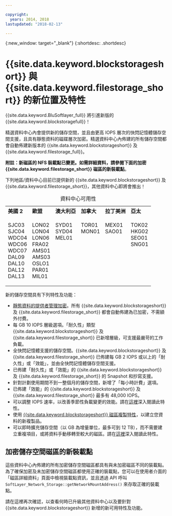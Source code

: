 ```yaml
---

copyright:
  years: 2014, 2018
lastupdated: "2018-02-13"

---
```

{:new_window: target="_blank"}
{:shortdesc: .shortdesc}

# {{site.data.keyword.blockstorageshort}} 與 {{site.data.keyword.filestorage_short}} 的新位置及特性

{{site.data.keyword.BluSoftlayer_full}} 將引進新版的 {{site.data.keyword.blockstoragefull}}！ 

精選資料中心內會提供新的儲存空間，並且由更高 IOPS 層次的快閃記憶體儲存空間支援，且具有靜態資料的磁碟層次加密。精選資料中心內佈建的所有儲存空間都會自動佈建新版本的 {{site.data.keyword.blockstorageshort}} 及 {{site.data.keyword.filestorage_full}}。

**附註：**新磁區的 NFS 裝載點已變更。如需詳細資料，請參閱下面的**加密 {{site.data.keyword.filestorage_short}} 磁區的新裝載點**。

下列地區/資料中心目前已提供新的 {{site.data.keyword.blockstorageshort}} 及 {{site.data.keyword.filestorage_short}}，其他資料中心即將會推出！
<table style="width:100%;">
	<caption>資料中心可用性</caption>
	<tbody>
		<tr>
			<td><strong>美國 2</strong></td>
			<td><strong>歐盟</strong></td>
			<td><strong>澳大利亞</strong></td>
			<td><strong>加拿大</strong></td>
			<td><strong>拉丁美洲</strong></td>
			<td><strong>亞太</strong></td>
		</tr>
		<tr>
			<td>
				<p>SJC03<br />
				   SJC04<br />
					WDC04<br />
					WDC06<br />
					WDC07<br />
					DAL09<br />
					DAL10<br />
					DAL12<br />
					DAL13</p>
			</td>
			<td>
				<p>LON02<br />
				LON04<br />
				LON06<br />
				FRA02<br />
				AMS01<br />
				AMS03<br />
				OSLO1<br />
				PAR01<br />
				MIL01<br /></p>
			</td>
			<td>
				<p>SYD01<br />
				SYD04<br />
				MEL01<br /><br /><br /><br /><br /><br /><br /></p>
			</td>
			<td>
				<p>TOR01<br />
					MON01<br /><br /><br /><br /><br /><br /><br /><br /></p>
			</td>
			<td>
				<p>MEX01<br />SAO01<br /><br /><br /><br /><br /><br /><br /><br /></p>
			</td>
						<td>
				<p>TOK02<br />
				HKG02<br />
			        SEO01<br />
				SNG01<br /><br /><br /><br /><br /><br /></p>
			</td>
			</tr>
	</tbody>
</table>


新的儲存空間具有下列特性及功能：

- [靜態資料的提供者管理加密](block-file-storage-encryption-rest.html)。所有 {{site.data.keyword.blockstorageshort}} 及 {{site.data.keyword.filestorage_short}} 都會自動佈建為已加密，不需額外付費。
- 每 GB 10 IOPS 層級選項。「耐久性」類型 {{site.data.keyword.blockstorageshort}} 及 {{site.data.keyword.filestorage_short}} 已新增層級，可支援最嚴苛的工作負載。
- 全快閃記憶體支援的儲存空間。{{site.data.keyword.blockstorageshort}} 及 {{site.data.keyword.filestorage_short}} 已佈建每 GB 2 IOPS 或以上的「耐久性」或「效能」，並由全快閃記憶體儲存空間支援。
- 已佈建「耐久性」或「效能」的 {{site.data.keyword.blockstorageshort}} 及 {{site.data.keyword.filestorage_short}} 的 Snapshot 和抄寫支援。
- 針對計劃使用期間不到一整個月的儲存空間，新增了「每小時計費」選項。 
- 已佈建「效能」的 {{site.data.keyword.blockstorageshort}} 及 {{site.data.keyword.filestorage_short}} 最多有 48,000 IOPS。
- 可以調整 IOPS 速率，以改善季節性負載變更的效能。請在[這裡](adjustable-iops.html)深入閱讀此特性。
- 使用 [{{site.data.keyword.blockstorageshort}} 磁區複製特性](how-to-create-duplicate-volume.html)，以建立您資料的新複製品。
- 可以即時擴充儲存空間（以 GB 為增量單位，最多可到 12 TB），而不需要建立重複項目，或將資料手動移轉至較大的磁區。請在[這裡](expandable_block_storage.html)深入閱讀此特性。

## 加密儲存空間磁區的新裝載點

這些資料中心內佈建的所有加密儲存空間磁區都具有與未加密磁區不同的裝載點。為了確保加密及未加密儲存空間磁區都使用正確的裝載點，您可以在使用者介面的「磁區詳細資料」頁面中檢視裝載點資訊，並且透過 API 呼叫 `SoftLayer_Network_Storage::getNetworkMountAddress()` 來存取正確的裝載點。

請在這裡再次確認，以查看何時已升級其他資料中心以及要針對 {{site.data.keyword.blockstorageshort}} 新增的新可用特性及功能。
